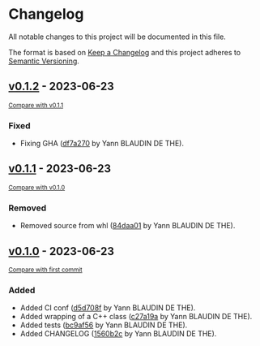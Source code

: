 # Changelog

All notable changes to this project will be documented in this file.

The format is based on [Keep a Changelog](http://keepachangelog.com/en/1.0.0/)
and this project adheres to [Semantic Versioning](http://semver.org/spec/v2.0.0.html).

<!-- insertion marker -->
## [v0.1.2]() - 2023-06-23

<small>[Compare with v0.1.1]()</small>

### Fixed

- Fixing GHA ([df7a270](ssh://git@git:7999/~blaudiy/talismans/commit/df7a2705d348f00162fc51d94d82a48c9613a7d8) by Yann BLAUDIN DE THE).

## [v0.1.1]() - 2023-06-23

<small>[Compare with v0.1.0]()</small>

### Removed

- Removed source from whl ([84daa01](ssh://git@git:7999/~blaudiy/talismans/commit/84daa016939847354ce3183768c81e58df60e055) by Yann BLAUDIN DE THE).

## [v0.1.0]() - 2023-06-23

<small>[Compare with first commit]()</small>

### Added

- Added CI conf ([d5d708f](ssh://git@git:7999/~blaudiy/talismans/commit/d5d708f740bd06156e2ea9f76bc4f76d56cc404b) by Yann BLAUDIN DE THE).
- Added wrapping of a C++ class ([c27a19a](ssh://git@git:7999/~blaudiy/talismans/commit/c27a19aad097d8f4deb6005e4747537420f29df1) by Yann BLAUDIN DE THE).
- Added tests ([bc9af56](ssh://git@git:7999/~blaudiy/talismans/commit/bc9af565640370e954ff3db4e6998c8e8e241920) by Yann BLAUDIN DE THE).
- Added CHANGELOG ([1560b2c](ssh://git@git:7999/~blaudiy/talismans/commit/1560b2c051c6562b9059dbb0424d166641fbf9e8) by Yann BLAUDIN DE THE).


